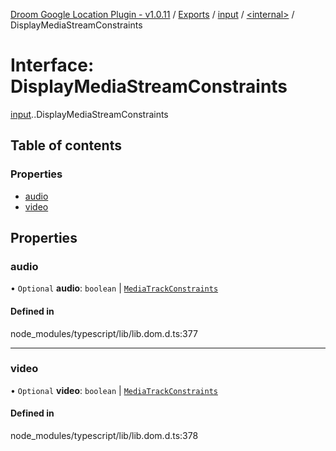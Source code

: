 [Droom Google Location Plugin - v1.0.11](../README.md) / [Exports](../modules.md) / [input](../modules/input.md) / [<internal\>](../modules/input._internal_.md) / DisplayMediaStreamConstraints

# Interface: DisplayMediaStreamConstraints

[input](../modules/input.md).[<internal>](../modules/input._internal_.md).DisplayMediaStreamConstraints

## Table of contents

### Properties

- [audio](input._internal_.DisplayMediaStreamConstraints.md#audio)
- [video](input._internal_.DisplayMediaStreamConstraints.md#video)

## Properties

### audio

• `Optional` **audio**: `boolean` \| [`MediaTrackConstraints`](input._internal_.MediaTrackConstraints.md)

#### Defined in

node_modules/typescript/lib/lib.dom.d.ts:377

___

### video

• `Optional` **video**: `boolean` \| [`MediaTrackConstraints`](input._internal_.MediaTrackConstraints.md)

#### Defined in

node_modules/typescript/lib/lib.dom.d.ts:378
